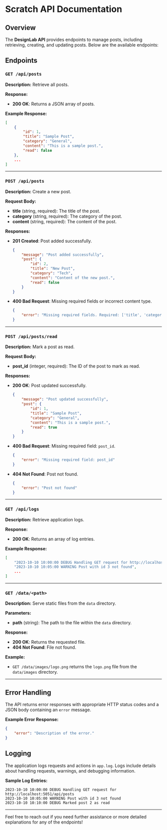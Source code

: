 # Scratch API Documentation

## Overview

The **DesignLab API** provides endpoints to manage posts, including retrieving, creating, and updating posts. Below are the available endpoints:

## Endpoints

### `GET /api/posts`

**Description:**
Retrieve all posts.

**Response:**
- **200 OK**: Returns a JSON array of posts.

**Example Response:**
```json
[
    {
        "id": 1,
        "title": "Sample Post",
        "category": "General",
        "content": "This is a sample post.",
        "read": false
    },
    ...
]
```

---

### `POST /api/posts`

**Description:**
Create a new post.

**Request Body:**
- **title** (string, required): The title of the post.
- **category** (string, required): The category of the post.
- **content** (string, required): The content of the post.

**Responses:**
- **201 Created**: Post added successfully.
    ```json
    {
        "message": "Post added successfully",
        "post": {
            "id": 2,
            "title": "New Post",
            "category": "Tech",
            "content": "Content of the new post.",
            "read": false
        }
    }
    ```
- **400 Bad Request**: Missing required fields or incorrect content type.
    ```json
    {
        "error": "Missing required fields. Required: ['title', 'category', 'content']"
    }
    ```

---

### `POST /api/posts/read`

**Description:**
Mark a post as read.

**Request Body:**
- **post_id** (integer, required): The ID of the post to mark as read.

**Responses:**
- **200 OK**: Post updated successfully.
    ```json
    {
        "message": "Post updated successfully",
        "post": {
            "id": 1,
            "title": "Sample Post",
            "category": "General",
            "content": "This is a sample post.",
            "read": true
        }
    }
    ```
- **400 Bad Request**: Missing required field: `post_id`.
    ```json
    {
        "error": "Missing required field: post_id"
    }
    ```
- **404 Not Found**: Post not found.
    ```json
    {
        "error": "Post not found"
    }
    ```

---

### `GET /api/logs`

**Description:**
Retrieve application logs.

**Response:**
- **200 OK**: Returns an array of log entries.

**Example Response:**
```json
[
    "2023-10-10 10:00:00 DEBUG Handling GET request for http://localhost:5051/api/posts",
    "2023-10-10 10:05:00 WARNING Post with id 3 not found",
    ...
]
```

---

### `GET /data/<path>`

**Description:**
Serve static files from the `data` directory.

**Parameters:**
- **path** (string): The path to the file within the `data` directory.

**Response:**
- **200 OK**: Returns the requested file.
- **404 Not Found**: File not found.

**Example:**
- `GET /data/images/logo.png` returns the `logo.png` file from the `data/images` directory.

---

## Error Handling

The API returns error responses with appropriate HTTP status codes and a JSON body containing an `error` message.

**Example Error Response:**
```json
{
    "error": "Description of the error."
}
```

## Logging

The application logs requests and actions in `app.log`. Logs include details about handling requests, warnings, and debugging information.

**Sample Log Entries:**
```
2023-10-10 10:00:00 DEBUG Handling GET request for http://localhost:5051/api/posts
2023-10-10 10:05:00 WARNING Post with id 3 not found
2023-10-10 10:10:00 DEBUG Marked post 2 as read
```

---

Feel free to reach out if you need further assistance or more detailed explanations for any of the endpoints!